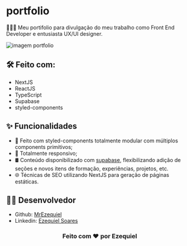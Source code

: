 # portfolio

👨🏾‍💻 Meu portifolio para divulgação do meu trabalho como Front End Developer e entusiasta UX/UI designer.

![imagem portfolio](https://user-images.githubusercontent.com/85039218/167931811-23a72f74-b54a-4c9f-8336-79aaf9f0ef7d.png)

## 🛠️ Feito com:

- NextJS
- ReactJS
- TypeScript
- Supabase
- styled-components

## ✨ Funcionalidades

- 🎨 Feito com styled-components totalmente modular com múltiplos components primitivos;
- 📱 Totalmente responsivo;
- 🛢️ Conteúdo disponibilizado com [supabase](https://supabase.com/), flexibilizando adição de seções e novos itens de formação, experiências, projetos, etc.
- 🌐 Técnicas de SEO utilizando NextJS para geração de páginas estáticas.

## 👨‍💻 Desenvolvedor

- Github: <a href="https://github.com/MrEzequiel">MrEzequiel</a>
- Linkedin: <a href="https://www.linkedin.com/in/ezequiel-soares-da-silva-b64a64207">Ezequiel Soares</a>

<h3 align="center">Feito com ♥ por Ezequiel</h3>
<br>
